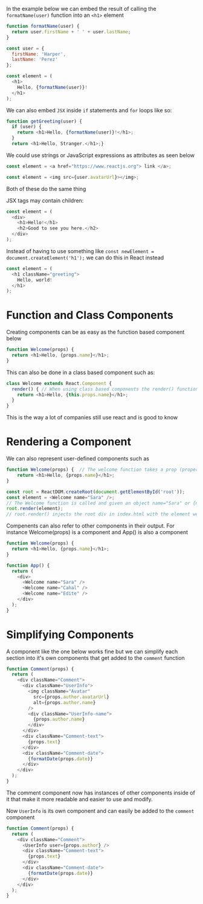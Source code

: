 In the example below we can embed the result of calling the `formatName(user)` function into an `<h1>` element

```javascript
function formatName(user) {
  return user.firstName + ' ' + user.lastName;
}

const user = {
  firstName: 'Harper',
  lastName: 'Perez'
};

const element = (
  <h1>
    Hello, {formatName(user)}!  
  </h1>
);
```

We can also embed `JSX` inside `if` statements and `for` loops like so:

```javascript
function getGreeting(user) {
  if (user) {
    return <h1>Hello, {formatName(user)}!</h1>;  
  }
  return <h1>Hello, Stranger.</h1>;}
```

We could use strings or JavaScript expressions as attributes as seen below

```javascript
const element = <a href="https://www.reactjs.org"> link </a>;

const element = <img src={user.avatarUrl}></img>;
```
Both of these do the same thing

JSX tags may contain children:

```javascript
const element = (
  <div>
    <h1>Hello!</h1>
    <h2>Good to see you here.</h2>
  </div>
);
```

Instead of having to use something like `const newElement = document.createElement('h1');` we can do this in React instead

```javascript
const element = (
  <h1 className="greeting">
    Hello, world!
  </h1>
);
```

# Function and Class Components

Creating components can be as easy as the function based component below

```javascript
function Welcome(props) {
  return <h1>Hello, {props.name}</h1>;
}
```

This can also be done in a class based component such as:

```javascript
class Welcome extends React.Component {
  render() { // When using class based components the render() function is a requirement
    return <h1>Hello, {this.props.name}</h1>;
  }
}
```
This is the way a lot of companies still use react and is good to know

# Rendering a Component

We can also represent user-defined components such as

```javascript
function Welcome(props) {  // The welcome function takes a prop (property)
	return <h1>Hello, {props.name}</h1>;
}

const root = ReactDOM.createRoot(document.getElementById('root'));
const element = <Welcome name="Sara" />; 
// The Welcome function is called and given an object name="Sara" or {name: 'Sara'}
root.render(element);
// root.render() injects the root div in index.html with the element we're calling as an argument
```

Compenents can also refer to other components in their output. For instance Welcome(props) is a component and App() is also a component

```javascript
function Welcome(props) {
  return <h1>Hello, {props.name}</h1>;
}

function App() {
  return (
    <div>
      <Welcome name="Sara" />      
      <Welcome name="Cahal" />      
      <Welcome name="Edite" />    
    </div>
  );
}
```

# Simplifying Components

A component like the one below works fine but we can simplify each section into it's own components that get added to the `comment` function

```javascript
function Comment(props) {
  return (
    <div className="Comment">
      <div className="UserInfo">
        <img className="Avatar"
          src={props.author.avatarUrl}
          alt={props.author.name}
        />
        <div className="UserInfo-name">
          {props.author.name}
        </div>
      </div>
      <div className="Comment-text">
        {props.text}
      </div>
      <div className="Comment-date">
        {formatDate(props.date)}
      </div>
    </div>
  );
}
```

The comment component now has instances of other components inside of it that make it more readable and easier to use and modify.

Now `UserInfo` is its own component and can easily be added to the `comment` component

```javascript
function Comment(props) {
  return (
    <div className="Comment">
      <UserInfo user={props.author} />   
      <div className="Comment-text">
        {props.text}
      </div>
      <div className="Comment-date">
        {formatDate(props.date)}
      </div>
    </div>
  );
}
```